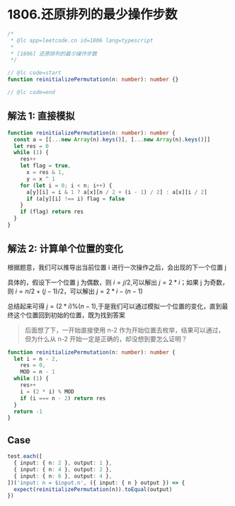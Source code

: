 # 1806.还原排列的最少操作步数

```ts
/*
 * @lc app=leetcode.cn id=1806 lang=typescript
 *
 * [1806] 还原排列的最少操作步数
 */

// @lc code=start
function reinitializePermutation(n: number): number {}

// @lc code=end
```

## 解法 1: 直接模拟

```ts
function reinitializePermutation(n: number): number {
  const a = [[...new Array(n).keys()], [...new Array(n).keys()]]
  let res = 0
  while (1) {
    res++
    let flag = true,
      x = res & 1,
      y = x ^ 1
    for (let i = 0; i < n; i++) {
      a[y][i] = i & 1 ? a[x][n / 2 + (i - 1) / 2] : a[x][i / 2]
      if (a[y][i] !== i) flag = false
    }
    if (flag) return res
  }
}
```

## 解法 2: 计算单个位置的变化

根据题意，我们可以推导出当前位置 i 进行一次操作之后，会出现的下一个位置 j

具体的，假设下一个位置 j 为偶数，则 $i=j/2$,可以解出 $j=2*i$；如果 j 为奇数，则 $i=n/2+(j-1)/2$，可以解出 $j=2*i-(n-1)$

总结起来可得 $j=(2*i)\%(n-1)$,于是我们可以通过模拟一个位置的变化，直到最终这个位置回到初始的位置，既为找到答案

> 后面想了下，一开始直接使用 n-2 作为开始位置去枚举，结果可以通过，但为什么从 n-2 开始一定是正确的，却没想到要怎么证明？

```ts
function reinitializePermutation(n: number): number {
  let i = n - 2,
    res = 0,
    MOD = n - 1
  while (1) {
    res++
    i = (2 * i) % MOD
    if (i === n - 2) return res
  }
  return -1
}
```

## Case

```ts
test.each([
  { input: { n: 2 }, output: 1 },
  { input: { n: 4 }, output: 2 },
  { input: { n: 6 }, output: 4 },
])('input: n = $input.n', ({ input: { n } output }) => {
  expect(reinitializePermutation(n)).toEqual(output)
})
```
